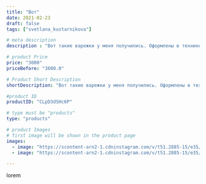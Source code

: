 ```yaml
---
title: "Вот"
date: 2021-02-23
draft: false
tags: ["svetlana_kustarnikova"]

# meta description
description : "Вот такие варежки у меня получились. Оформлены в технике сухого валяния."

# product Price
price: "3000"
priceBefore: "3600.0"

# Product Short Description
shortDescription: "Вот такие варежки у меня получились. Оформлены в технике сухого валяния."

#product ID
productID: "CLpD3dSHc6P"

# type must be "products"
type: "products"

# product Images
# first image will be shown in the product page
images:
  - image: "https://scontent-arn2-1.cdninstagram.com/v/t51.2885-15/e35/153936874_463756061470231_6955146002941473688_n.jpg?_nc_ht=scontent-arn2-1.cdninstagram.com&_nc_cat=107&_nc_ohc=trWnsqj4ZEsAX_oEbBF&se=7&tp=1&oh=555a1242da9bf89f43d6739214d2f808&oe=605E8B67&ig_cache_key=MjUxNTU1ODg2OTE2NDE2NTM1NQ%3D%3D.2"
  - image: "https://scontent-arn2-1.cdninstagram.com/v/t51.2885-15/e35/152482598_2879514638987087_4324332541974750467_n.jpg?_nc_ht=scontent-arn2-1.cdninstagram.com&_nc_cat=111&_nc_ohc=6HLgOiGJMS4AX-M2jIK&se=7&tp=1&oh=8ed4732f4da12f1ad860af6fdc7e2054&oe=60604A16&ig_cache_key=MjUxNTU1ODg2OTAzODI3Mjg5Mw%3D%3D.2"

---
```

lorem
